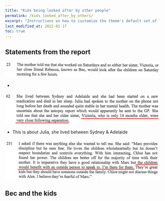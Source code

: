 ```yaml
---
title: "Kids being looked after by other people"
permalink: /kids_looked_after_by_others/
excerpt: "Instructions on how to customize the theme's default set of layouts, includes, and stylesheets when using the Ruby Gem version."
last_modified_at: 2022-01-17
toc: true
---
```

## Statements from the report

![](../blobs/reportkidslookedafter/report_kidslookedafter1.png)

- 

![](../blobs/reportkidslookedafter/report_kidslookedafter2.png)

- This is about Julia, she lived between Sydney & Adelaide

![](../blobs/beckids/report_bec_kids.png)

## Bec and the kids

